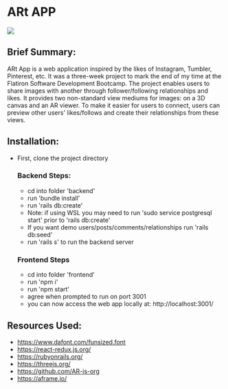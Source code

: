 # ARt APP
![](https://media.giphy.com/media/DBDmMJqZrfX3C3wjag/giphy.gif)

## Brief Summary: 
ARt App is a web application inspired by the likes of Instagram, Tumbler, Pinterest, etc. It was a three-week project to mark the end of my time at the Flatiron Software Development Bootcamp. The project enables users to share images with another through follower/following relationships and likes. It provides two non-standard view mediums for images: on a 3D canvas and an AR viewer. To make it easier for users to connect, users can preview other users' likes/follows and create their relationships from these views.

## Installation:
* First, clone the project directory

  ### Backend Steps:
  * cd into folder 'backend'
  * run 'bundle install'
  * run 'rails db:create'
  * Note: if using WSL you may need to run 'sudo service postgresql start' prior to 'rails db:create'
  * If you want demo users/posts/comments/relationships run 'rails db:seed'
  * run 'rails s' to run the backend server

  ### Frontend Steps
  * cd into folder 'frontend'
  * run 'npm i'
  * run 'npm start'
  * agree when prompted to run on port 3001
  * you can now access the web app locally at: http://localhost:3001/

  
## Resources Used:

* https://www.dafont.com/funsized.font
* https://react-redux.js.org/
* https://rubyonrails.org/
* https://threejs.org/
* https://github.com/AR-js-org
* https://aframe.io/
